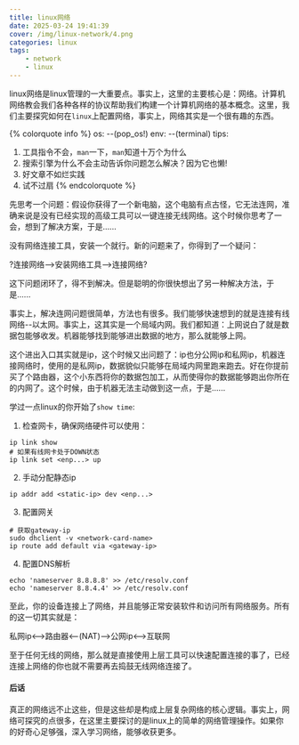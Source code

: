 ```yaml
---
title: linux网络
date: 2025-03-24 19:41:39
cover: /img/linux-network/4.png
categories: linux
tags:
    - network
    - linux
---
```


linux网络是linux管理的一大重要点。事实上，这里的主要核心是：网络。计算机网络教会我们各种各样的协议帮助我们构建一个计算机网络的基本概念。这里，我们主要探究如何在`linux`上配置网络，事实上，网络其实是一个很有趣的东西。

{% colorquote info %}
os: --(pop_os!)
env: --(terminal)
tips: 
1) 工具指令不会，`man`一下，`man`知道十万个为什么
2) 搜索引擎为什么不会主动告诉你问题怎么解决？因为它也懒!
3) 好文章不如烂实践
4) 试不过扇
{% endcolorquote %}

先思考一个问题：假设你获得了一个新电脑，这个电脑有点古怪，它无法连网，准确来说是没有已经实现的高级工具可以一键连接无线网络。这个时候你思考了一会，想到了解决方案，于是......

没有网络连接工具，安装一个就行。新的问题来了，你得到了一个疑问：

?连接网络-->安装网络工具-->连接网络?

这下问题闭环了，得不到解决。但是聪明的你很快想出了另一种解决方法，于是......

事实上，解决连网问题很简单，方法也有很多。我们能够快速想到的就是连接有线网络--以太网。事实上，这其实是一个局域内网。我们都知道：上网说白了就是数据包能够收发。机器能够找到能够进出数据的地方，那么就能够上网。

这个进出入口其实就是ip，这个时候又出问题了：ip也分公网ip和私网ip，机器连接网络时，使用的是私网ip，数据貌似只能够在局域内网里跑来跑去。好在你提前买了个路由器，这个小东西将你的数据包加工，从而使得你的数据能够跑出你所在的内网了。这个时候，由于机器无法主动做到这一点，于是......

学过一点linux的你开始了`show time`:

1) 检查网卡，确保网络硬件可以使用：

```shell
ip link show
# 如果有线网卡处于DOWN状态
ip link set <enp...> up
```

2) 手动分配静态ip

```shell
ip addr add <static-ip> dev <enp...>
```

3) 配置网关

```shell
# 获取gateway-ip
sudo dhclient -v <network-card-name>
ip route add default via <gateway-ip>
```

4) 配置DNS解析

```shell
echo 'nameserver 8.8.8.8' >> /etc/resolv.conf
echo 'nameserver 8.8.4.4' >> /etc/resolv.conf
```

至此，你的设备连接上了网络，并且能够正常安装软件和访问所有网络服务。所有的这一切其实就是：

私网ip<-->路由器<--(NAT)-->公网ip<-->互联网

至于任何无线的网络，那么就是直接使用上层工具可以快速配置连接的事了，已经连接上网络的你也就不需要再去捣鼓无线网络连接了。

#### 后话

真正的网络远不止这些，但是这些却是构成上层复杂网络的核心逻辑。事实上，网络可探究的点很多，在这里主要探讨的是linux上的简单的网络管理操作。如果你的好奇心足够强，深入学习网络，能够收获更多。
